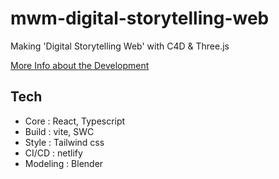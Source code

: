 # mwm-digital-storytelling-web
Making 'Digital Storytelling Web' with C4D &amp; Three.js

[More Info about the Development](https://jiwonjeong.notion.site/MWM-7659561764e64484b372370282bd527d)

## Tech
- Core : React, Typescript
- Build : vite, SWC
- Style : Tailwind css
- CI/CD : netlify
- Modeling : Blender
